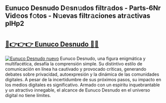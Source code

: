 ## Eunuco Desnudo D𝚎sn𝚞dos filtr𝚊dos - Parts-6Nr Vid𝚎os f𝚘tos - N𝚞evas filtr𝚊ciones atr𝚊ctivas plHp2

# <h2><a href="http://mb170v.tromn.icu/?c=Eunuco+Desnudo">🔗👉👉👉 Eunuco Desnudo 🔗🔗</a></h2>

[![Eunuco Desnudo nuevo](https://i.imgur.com/pEAQMta.gif)](http://mb170v.tromn.icu/?c=Eunuco+Desnudo)
Eunuco Desnudo, una figura enigmática y multifacética, desafía la comprensión simple. Su distintivo estilo de comunicación en línea ha cautivado y provocado críticas, generando debates sobre privacidad, autoexpresión y la dinámica de las comunidades digitales. A pesar de la incertidumbre de sus próximos pasos, su impacto en los medios digitales es significativo. Armado con un espíritu inquebrantable y un atractivo innegable, el alcance de Eunuco Desnudo en el universo digital no tiene límites.

